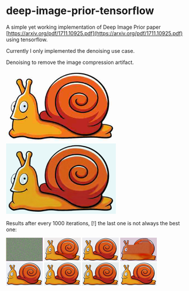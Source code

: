 # deep-image-prior-tensorflow
A simple yet working implementation of Deep Image Prior paper [https://arxiv.org/pdf/1711.10925.pdf](https://arxiv.org/pdf/1711.10925.pdf) using tensorflow. 

Currently I only implemented the denoising use case.

Denoising to remove the image compression artifact.

<img src="img-prior-in/snail.jpg" alt="Drawing" style="width: 300px;"/> <img src="out/denoised-it7500.png" alt="Drawing" style="width: 300px;"/>

Results after every 1000 iterations, [!] the last one is not always the best one:

<img src="out/denoised-it000.png" alt="Drawing" style="width: 100px;"/>
<img src="out/denoised-it1000.png" alt="Drawing" style="width: 100px;"/>
<img src="out/denoised-it2000.png" alt="Drawing" style="width: 100px;"/>
<img src="out/denoised-it3000.png" alt="Drawing" style="width: 100px;"/>
<img src="out/denoised-it4000.png" alt="Drawing" style="width: 100px;"/>
<img src="out/denoised-it5000.png" alt="Drawing" style="width: 100px;"/>
<img src="out/denoised-it6000.png" alt="Drawing" style="width: 100px;"/>
<img src="out/denoised-it6500.png" alt="Drawing" style="width: 100px;"/>

